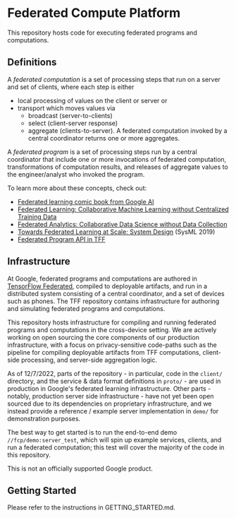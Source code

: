 # Federated Compute Platform

This repository hosts code for executing federated programs and computations.

## Definitions

A *federated computation* is a set of processing steps that run on a server and
set of clients, where each step is either

*   local processing of values on the client or server or
*   transport which moves values via
    *   broadcast (server-to-clients)
    *   select (client-server response)
    *   aggregate (clients-to-server). A federated computation invoked by a
        central coordinator returns one or more aggregates.

A *federated program* is a set of processing steps run by a central coordinator
that include one or more invocations of federated computation, transformations
of computation results, and releases of aggregate values to the engineer/analyst
who invoked the program.

To learn more about these concepts, check out:

-   [Federated learning comic book from Google AI](http://g.co/federated)
-   [Federated Learning: Collaborative Machine Learning without Centralized
    Training
    Data](https://ai.googleblog.com/2017/04/federated-learning-collaborative.html)
-   [Federated Analytics: Collaborative Data Science without Data Collection](https://ai.googleblog.com/2020/05/federated-analytics-collaborative-data.html)
-   [Towards Federated Learning at Scale: System Design](https://arxiv.org/abs/1902.01046)
    (SysML 2019)
-   [Federated Program API in TFF](https://github.com/tensorflow/federated/blob/main/tensorflow_federated/python/program/README.md)

## Infrastructure

At Google, federated programs and computations are authored in
[TensorFlow Federated](http://tensorflow.org/federated), compiled to deployable
artifacts, and run in a distributed system consisting of a central coordinator,
and a set of devices such as phones. The TFF repository contains infrastructure
for authoring and simulating federated programs and computations.

This repository hosts infrastructure for compiling and running federated
programs and computations in the cross-device setting. We are actively working
on open sourcing the core components of our production infrastructure, with a
focus on privacy-sensitive code-paths such as the pipeline for compiling
deployable artifacts from TFF computations, client-side processing, and
server-side aggregation logic.

As of 12/7/2022, parts of the repository - in particular, code in the `client/`
directory, and the service & data format definitions in `proto/` - are used in
production in Google's federated learning infrastructure. Other parts - notably,
production server side infrastructure - have not yet been open sourced due to
its dependencies on proprietary infrastructure, and we instead provide a
reference / example server implementation in `demo/` for demonstration purposes.

The best way to get started is to run the end-to-end demo
`//fcp/demo:server_test`, which will spin up example services, clients, and run
a federated computation; this test will cover the majority of the code in this
repository.

This is not an officially supported Google product.

## Getting Started

Please refer to the instructions in GETTING_STARTED.md.
